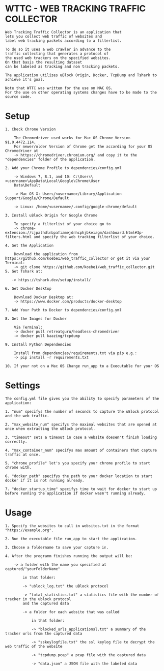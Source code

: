 # WTTC - WEB TRACKING TRAFFIC COLLECTOR

    Web Tracking Traffic Collector is an application that
    lets you collect web traffic of websites and
    label web tracking packets according to a filterlist.

    To do so it uses a web crawler in advance to the
    traffic collecting that generates a protocol of
    the used web trackers on the specified websites.
    On that basis the resulting dataset
    can be labeled as tracking and non tracking packets.

    The application utilizes uBlock Origin, Docker, TcpDump and Tshark to achieve it's goal.

    Note that WTTC was written for the use on MAC OS.
    For the use on other operating systems changes have to be made to the source code.

# Setup

    1. Check Chrome Version

        The Chromedriver used works for Mac OS Chrome Version 91.0.4472.114.
        For newer/older Version of Chrome get the according for your OS Chromedriver at
        -> https://chromedriver.chromium.org/ and copy it to the "dependencies" folder of the application.

    2. Add your Chrome Profile to dependencies/config.yml

        -> Windows 7, 8.1, and 10: C:\Users\<username>\AppData\Local\Google\Chrome\User
        Data\Default

        -> Mac OS X: Users/<username>/Library/Application Support/Google/Chrome/Default

        -> Linux: /home/<username>/.config/google-chrome/default

    3. Install uBlock Origin for Google Chrome

        To specify a filterlist of your choice go to
        -> chrome-extension://cjpalhdlnbpafiamejdnhcphjbkeiagm/dashboard.html#3p-filters.html and specify the web tracking filterlist of your choice.

    4. Get the Application

        Download the application from https://github.com/koebe1/web_traffic_collector or get it via your Terminal:
        -> git clone https://github.com/koebe1/web_traffic_collector.git
    5. Get Tshark at:

       -> https://tshark.dev/setup/install/

    6. Get Docker Desktop

        Download Docker Desktop at:
        -> https://www.docker.com/products/docker-desktop

    7. Add Your Path to Docker to dependencies/config.yml

    8. Get the Images for Docker

        Via Terminal:
        -> docker pull retreatguru/headless-chromedriver
        -> docker pull kaazing/tcpdump

    9. Install Python Dependencies

        Install from dependencies/requirements.txt via pip e.g.:
        -> pip install -r requirements.txt

    10. If your not on a Mac OS Change run_app to a Executable for your OS

# Settings

    The config.yml file gives you the ability to specify parameters of the application:

    1. "num" specifys the number of seconds to capture the uBlock protocol and the web traffic.

    2. "max_website_num" specifys the maximal websites that are opened at once when extracting the uBlock protocol.

    3. "timeout" sets a timeout in case a website doesen't finish loading correctly.

    4. "max_container_num" specifys max amount of containers that capture traffic at once.

    5. "chrome_profile" let's you specify your chrome profile to start chrome with.

    6. "docker_path" specifys the path to your docker location to start docker if it is not running already.

    7. "docker_startup_time" specifys time to wait for docker to start up before running the application if docker wasn't running already.

# Usage

    1. Specify the websites to call in websites.txt in the format "https://example.org".

    2. Run the executable file run_app to start the application.

    3. Choose a foldername to save your capture in.

    4. After the programm finishes running the output will be:

        -> a folder with the name you specified at captured/"yourFolderName"

            in that folder:

            -> "ublock_log.txt" the uBlock protocol

            -> "total_statistics.txt" a statistics file with the number of tracker in the ublock protocol
            and the captured data

            -> a folder for each website that was called

                in that folder:

                -> "blocked_urls_applicationsl.txt" a summary of the tracker urls from the captured data

                -> "sskeylogfile.txt" the ssl keylog file to decrypt the web traffic of the website

                -> "tcpdump.pcap" a pcap file with the captured data

                -> "data.json" a JSON file with the labeled data
